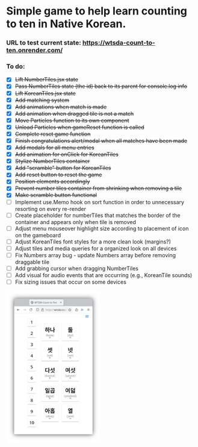 # Simple game to help learn counting to ten in Native Korean.

### URL to test current state: https://wtsda-count-to-ten.onrender.com/

### To do:
- [x] ~~Lift NumberTiles.jsx state~~
- [x] ~~Pass NumberTiles state (the id) back to its parent for console.log info~~
- [x] ~~Lift KoreanTiles.jsx state~~
- [x] ~~Add matching system~~
- [x] ~~Add animations when match is made~~
- [x] ~~Add animation when dragged tile is not a match~~
- [x] ~~Move Particles function to its own component~~
- [x] ~~Unload Particles when gameReset function is called~~
- [x] ~~Complete reset game function~~
- [x] ~~Finish congratulations alert/modal when all matches have been made~~
- [x] ~~Add modals for all menu entries~~
- [x] ~~Add animation for onClick for KoreanTiles~~
- [x] ~~Stylize NumberTiles container~~
- [x] ~~Add "scramble" button for KoreanTiles~~
- [x] ~~Add reset button to reset the game~~
- [x] ~~Position elements accordingly~~
- [x] ~~Prevent number tiles container from shrinking when removing a tile~~
- [x] ~~Make scramble button functional~~
- [ ] Implement use.Memo hook on sort function in order to unnecessary resorting on every re-render
- [ ] Create placeholder for numberTiles that matches the border of the container and appears only when tile is removed
- [ ] Adjust menu mouseover highlight size according to placement of icon on the gameboard
- [ ] Adjust KoreanTiles font styles for a more clean look (margins?)
- [ ] Adjust tiles and media queries for a organized look on all devices
- [ ] Fix Numbers array bug - update Numbers array before removing draggable tile
- [ ] Add grabbing cursor when dragging NumberTiles
- [ ] Add visual for audio events that are occurring (e.g., KoreanTile sounds)
- [ ] Fix sizing issues that occur on some devices

<img src="/public/alphaScreenshot1.png" width="250" />
